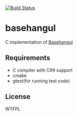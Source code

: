 [![Build Status](https://travis-ci.org/Perlmint/libbasehangul.svg)](https://travis-ci.org/Perlmint/libbasehangul)

basehangul
==========

C implementation of [Basehangul](http://api.dcmys.jp/basehangul/)

Requirements
------------
- C compiler with C99 support
- cmake
- gtest(for running test code)

License
-------
<a href="http://www.wtfpl.net/">
  <img
    src="http://www.wtfpl.net/wp-content/uploads/2012/12/wtfpl-badge-4.png"
    width="80" height="15" alt="WTFPL" />
</a>
